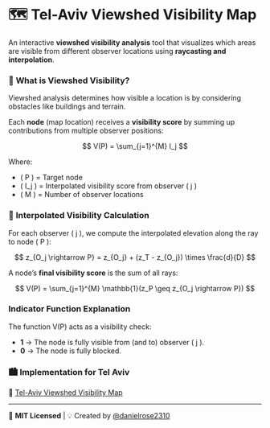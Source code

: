 # 🗺️ Tel-Aviv Viewshed Visibility Map

An interactive **viewshed visibility analysis** tool that visualizes which areas are visible from different observer locations using **raycasting and interpolation**.

### 📌 **What is Viewshed Visibility?**
Viewshed analysis determines how visible a location is by considering obstacles like buildings and terrain.

Each **node** (map location) receives a **visibility score** by summing up contributions from multiple observer positions:

$$
V(P) = \sum_{j=1}^{M} I_j
$$

Where:
- \( P \) = Target node  
- \( I_j \) = Interpolated visibility score from observer \( j \)  
- \( M \) = Number of observer locations  

### 📐 **Interpolated Visibility Calculation**
For each observer \( j \), we compute the interpolated elevation along the ray to node \( P \):

$$
z_{O_j \rightarrow P} = z_{O_j} + (z_T - z_{O_j}) \times \frac{d}{D}
$$

A node’s **final visibility score** is the sum of all rays:

$$
V(P) = \sum_{j=1}^{M} \mathbb{1}(z_P \geq z_{O_j \rightarrow P})
$$

### **Indicator Function Explanation**  
The function V(P) acts as a visibility check:
- **1** → The node is fully visible from (and to) observer \( j \).  
- **0** → The node is fully blocked.   

### 🏙️ **Implementation for Tel Aviv**
🔗 [Tel-Aviv Viewshed Visibility Map](https://danielrose2310.github.io/ta_visibility/)

---
📜 **MIT Licensed** | 💡 Created by [@danielrose2310](https://github.com/danielrose2310)
